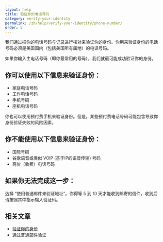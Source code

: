 ```yaml
---
layout: help
title: 验证你的电话号码
category: verify-your-identity
permalink: /zh/help/verify-your-identity/phone-number/
order: 5
---
```

我们通过把你的电话号码与记录进行核对来验证你的身份。你用来验证身份的电话号码必须是美国国内（包括美国所有属地）的电话号码。

如果你输入主电话号码（即你最常用的号码），我们就最可能成功验证你的身份。

## 你可以使用以下信息来验证身份：
- 家庭电话号码
- 工作电话号码
- 手机号码
- 座机电话号码

你也可以使用预付费手机来验证身份。但是，某些预付费电话号码可能包含导致你身份验证失败的风险因素。

## 你不能使用以下信息来验证身份：
- 国际号码
- 谷歌语音或类似 VOIP (基于IP的语音传输) 号码
- 高价（收费）电话号码

## 如果你无法完成这一步：
选择 “使用普通邮件来验证地址”。你得等 5 到 10 天才能收到邮寄的信件，收到后请按照其中指示输入验证码。

## 相关文章

* [验证你的身份](/help/verify-your-identity/how-to-verify-your-identity/)
* [通过普通邮件验证](/help/verify-your-identity/verify-your-address-by-mail/)
